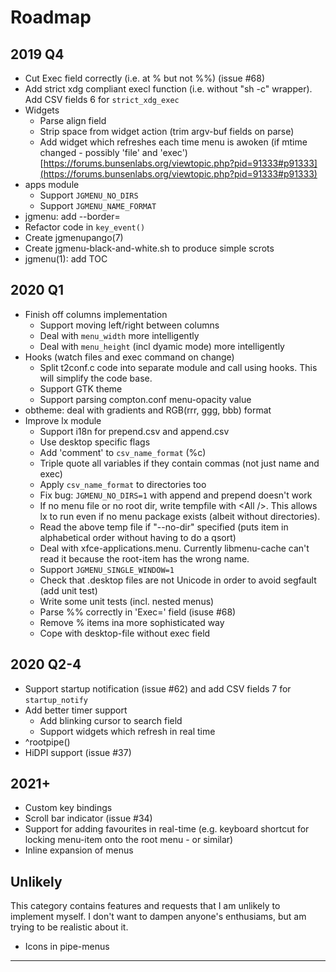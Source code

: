 # Roadmap

## 2019 Q4

- Cut Exec field correctly (i.e. at % but not %%) (issue #68)
- Add strict xdg compliant execl function (i.e. without "sh -c" wrapper). Add CSV fields 6 for `strict_xdg_exec`
- Widgets
    * Parse align field
    * Strip space from widget action (trim argv-buf fields on parse)
    * Add widget which refreshes each time menu is awoken (if mtime changed - possibly 'file' and 'exec') [https://forums.bunsenlabs.org/viewtopic.php?pid=91333#p91333](https://forums.bunsenlabs.org/viewtopic.php?pid=91333#p91333)
- apps module
  * Support `JGMENU_NO_DIRS`
  * Support `JGMENU_NAME_FORMAT`
- jgmenu: add --border=<color>
- Refactor code in `key_event()`
- Create jgmenupango(7)
- Create jgmenu-black-and-white.sh to produce simple scrots
- jgmenu(1): add TOC

## 2020 Q1

- Finish off columns implementation
    * Support moving left/right between columns
    * Deal with `menu_width` more intelligently
    * Deal with `menu_height` (incl dyamic mode) more intelligently
- Hooks (watch files and exec command on change)
  * Split t2conf.c code into separate module and call using hooks. This will simplify the code base.
  * Support GTK theme
  * Support parsing compton.conf menu-opacity value
- obtheme: deal with gradients and RGB(rrr, ggg, bbb) format
- Improve lx module
  * Support i18n for prepend.csv and append.csv
  * Use desktop specific flags
  * Add 'comment' to `csv_name_format` (%c)
  * Triple quote all variables if they contain commas (not just name and exec)
  * Apply `csv_name_format` to directories too
  * Fix bug: `JGMENU_NO_DIRS=1` with append and prepend doesn't work
  * If no menu file or no root dir, write tempfile with &lt;All /&gt;. This allows lx to run even if no menu package exists (albeit without directories).
  * Read the above temp file if "--no-dir" specified (puts item in alphabetical order without having to do a qsort)
  * Deal with xfce-applications.menu. Currently libmenu-cache can't read it because the root-item has the wrong name.
  * Support `JGMENU_SINGLE_WINDOW=1`
  * Check that .desktop files are not Unicode in order to avoid segfault (add unit test)
  * Write some unit tests (incl. nested menus)
  * Parse %% correctly in 'Exec=' field (isuse #68)
  * Remove % items ina more sophisticated way
  * Cope with desktop-file without exec field

## 2020 Q2-4

- Support startup notification (issue #62) and add CSV fields 7 for `startup_notify`
- Add better timer support
  * Add blinking cursor to search field
  * Support widgets which refresh in real time
- ^rootpipe()
- HiDPI support (issue #37)

## 2021+

- Custom key bindings
- Scroll bar indicator (issue #34)
- Support for adding favourites in real-time (e.g. keyboard shortcut for locking
  menu-item onto the root menu - or similar)
- Inline expansion of menus

## Unlikely

This category contains features and requests that I am unlikely to implement
myself. I don't want to dampen anyone's enthusiams, but am trying to be
realistic about it.

- Icons in pipe-menus

<hr />

